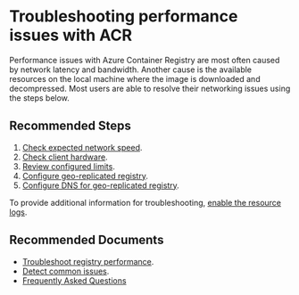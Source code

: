 <properties
  pagetitle="Troubleshooting performance issues with ACR"
  service=""
  resource=""
  ms.author="memladen"
  selfhelptype="Generic"
  supporttopicids="32680727,32680729,32680723,32680728,32680730"
  productpesids="16213"
  cloudenvironments="public, fairfax, mooncake, blackforest, ussec, usnat"
  articleid="525d0f56-4e37-49bc-9395-67132df25f8b"
  ownershipid="ContainerRegistry_Runtime" />
# Troubleshooting performance issues with ACR

Performance issues with Azure Container Registry are most often caused by network latency and bandwidth. Another cause is the available resources on the local machine where the image is downloaded and decompressed. Most users are able to resolve their networking issues using the steps below.

## **Recommended Steps**

1. [Check expected network speed](https://docs.microsoft.com/azure/container-registry/container-registry-troubleshoot-performance#check-expected-network-speed).
2. [Check client hardware](https://docs.microsoft.com/azure/container-registry/container-registry-troubleshoot-performance#check-client-hardware).
3. [Review configured limits](https://docs.microsoft.com/azure/container-registry/container-registry-troubleshoot-performance#review-configured-limits).
4. [Configure geo-replicated registry](https://docs.microsoft.com/azure/container-registry/container-registry-troubleshoot-performance#configure-geo-replicated-registry).
5. [Configure DNS for geo-replicated registry](https://docs.microsoft.com/azure/container-registry/container-registry-troubleshoot-performance#configure-dns-for-geo-replicated-registry).

To provide additional information for troubleshooting, [enable the resource logs](https://docs.microsoft.com/azure/container-registry/container-registry-diagnostics-audit-logs).

## **Recommended Documents**

* [Troubleshoot registry performance](https://docs.microsoft.com/azure/container-registry/container-registry-troubleshoot-performance).
* [Detect common issues](https://docs.microsoft.com/azure/container-registry/container-registry-check-health).
* [Frequently Asked Questions](https://docs.microsoft.com/azure/container-registry/container-registry-faq)
